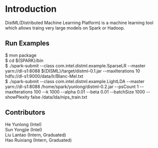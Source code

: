 Introduction
=================
  DistML(Distributed Machine Learning Platform) is a machine learning tool which allows traing very large models on Spark or Hadoop.

Run Examples
-----------------
  $ mvn package<br>
  $ cd ${SPARK}/bin<br>
  $ ./spark-submit --class com.intel.distml.example.SparseLR --master yarn://dl-s1:8088 ${DISML}/target/distml-0.1.jar --maxIterations 10 hdfs://dl-s1:9000/data/lr/Blanc-Mel.txt<br>
  $ ./spark-submit --class com.intel.distml.example.LightLDA --master yarn://dl-s1:8088 /home/spark/yunlong/distml-0.2.jar --psCount 1 --maxIterations 100 --k 1000 --alpha 0.01 --beta 0.01 --batchSize 1000 --showPlexity false /data/lda/nips_train.txt<br>

Contributors
-----------------
  He Yunlong (Intel)<br>
  Sun Yongjie (Intel)<br>
  Liu Lantao (Intern, Graduated)<br>
  Hao Ruixiang (Intern, Graduated)<br>
